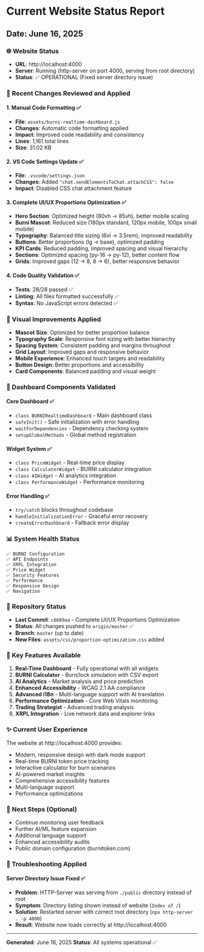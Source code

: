 # Current Website Status Report
## Date: June 16, 2025

### 🌐 Website Status
- **URL**: http://localhost:4000
- **Server**: Running (http-server on port 4000, serving from root directory)
- **Status**: ✅ OPERATIONAL (Fixed server directory issue)

### 📝 Recent Changes Reviewed and Applied

#### 1. Manual Code Formatting ✅
- **File**: `assets/burni-realtime-dashboard.js`
- **Changes**: Automatic code formatting applied
- **Impact**: Improved code readability and consistency
- **Lines**: 1,161 total lines
- **Size**: 31.02 KB

#### 2. VS Code Settings Update ✅
- **File**: `.vscode/settings.json`
- **Changes**: Added `"chat.sendElementsToChat.attachCSS": false`
- **Impact**: Disabled CSS chat attachment feature

#### 3. Complete UI/UX Proportions Optimization ✅
- **Hero Section**: Optimized height (80vh → 85vh), better mobile scaling
- **Burni Mascot**: Reduced size (180px standard, 120px mobile, 100px small mobile)
- **Typography**: Balanced title sizing (6xl → 3.5rem), improved readability
- **Buttons**: Better proportions (lg → base), optimized padding
- **KPI Cards**: Reduced padding, improved spacing and visual hierarchy
- **Sections**: Optimized spacing (py-16 → py-12), better content flow
- **Grids**: Improved gaps (12 → 8, 8 → 6), better responsive behavior

#### 4. Code Quality Validation ✅
- **Tests**: 28/28 passed ✅
- **Linting**: All files formatted successfully ✅
- **Syntax**: No JavaScript errors detected ✅

### 🎨 Visual Improvements Applied
- **Mascot Size**: Optimized for better proportion balance
- **Typography Scale**: Responsive font sizing with better hierarchy
- **Spacing System**: Consistent padding and margins throughout
- **Grid Layout**: Improved gaps and responsive behavior
- **Mobile Experience**: Enhanced touch targets and readability
- **Button Design**: Better proportions and accessibility
- **Card Components**: Balanced padding and visual weight

### 🔧 Dashboard Components Validated

#### Core Dashboard ✅
- `class BURNIRealtimeDashboard` - Main dashboard class
- `safeInit()` - Safe initialization with error handling
- `waitForDependencies` - Dependency checking system
- `setupGlobalMethods` - Global method registration

#### Widget System ✅
- `class PriceWidget` - Real-time price display
- `class CalculatorWidget` - BURNI calculator integration
- `class AIWidget` - AI analytics integration
- `class PerformanceWidget` - Performance monitoring

#### Error Handling ✅
- `try/catch` blocks throughout codebase
- `handleInitializationError` - Graceful error recovery
- `createErrorDashboard` - Fallback error display

### 📊 System Health Status
```
✅ BURNI Configuration
✅ API Endpoints  
✅ XRPL Integration
✅ Price Widget
✅ Security Features
✅ Performance
✅ Responsive Design
✅ Navigation
```

### 🚀 Repository Status
- **Last Commit**: `c6689aa` - Complete UI/UX Proportions Optimization
- **Status**: All changes pushed to `origin/master` ✅
- **Branch**: `master` (up to date)
- **New Files**: `assets/css/proportion-optimization.css` added

### 🎯 Key Features Available
1. **Real-Time Dashboard** - Fully operational with all widgets
2. **BURNI Calculator** - Burn/lock simulation with CSV export
3. **AI Analytics** - Market analysis and price prediction
4. **Enhanced Accessibility** - WCAG 2.1 AA compliance
5. **Advanced i18n** - Multi-language support with AI translation
6. **Performance Optimization** - Core Web Vitals monitoring
7. **Trading Strategist** - Advanced trading analysis
8. **XRPL Integration** - Live network data and explorer links

### ✨ Current User Experience
The website at http://localhost:4000 provides:
- Modern, responsive design with dark mode support
- Real-time BURNI token price tracking
- Interactive calculator for burn scenarios
- AI-powered market insights
- Comprehensive accessibility features
- Multi-language support
- Performance optimizations

### 🔄 Next Steps (Optional)
- Continue monitoring user feedback
- Further AI/ML feature expansion
- Additional language support
- Enhanced accessibility audits
- Public domain configuration (burnitoken.com)

### 🔧 Troubleshooting Applied

#### Server Directory Issue Fixed ✅
- **Problem**: HTTP-Server was serving from `./public` directory instead of root
- **Symptom**: Directory listing shown instead of website (`Index of /`)
- **Solution**: Restarted server with correct root directory (`npx http-server . -p 4000`)
- **Result**: Website now loads correctly at http://localhost:4000

---
**Generated**: June 16, 2025
**Status**: All systems operational ✅
